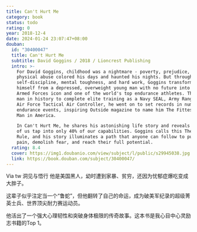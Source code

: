 ```yaml
---
title: Can't Hurt Me
category: book
status: todo
rating: 0
year: 2018-12-4
date: 2024-01-24 23:07:47+08:00
douban:
  id: "30400047"
  title: Can't Hurt Me
  subtitle: David Goggins / 2018 / Lioncrest Publishing
  intro: >-
    For David Goggins, childhood was a nightmare - poverty, prejudice, and
    physical abuse colored his days and haunted his nights. But through
    self-discipline, mental toughness, and hard work, Goggins transformed
    himself from a depressed, overweight young man with no future into a U.S.
    Armed Forces icon and one of the world's top endurance athletes. The only
    man in history to complete elite training as a Navy SEAL, Army Ranger, and
    Air Force Tactical Air Controller, he went on to set records in numerous
    endurance events, inspiring Outside magazine to name him The Fittest (Real)
    Man in America.

    In Can't Hurt Me, he shares his astonishing life story and reveals that most
    of us tap into only 40% of our capabilities. Goggins calls this The 40%
    Rule, and his story illuminates a path that anyone can follow to push past
    pain, demolish fear, and reach their full potential.
  rating: 8.4
  cover: https://img1.doubanio.com/view/subject/l/public/s29945038.jpg
  link: https://book.douban.com/subject/30400047/
---
```


Via tw 洞见与悟行 他是美国黑人，幼时遭到家暴、贫穷，还因为忧郁症爆吃变成大胖子。

这辈子似乎注定当一个“鲁蛇”，但他翻转了自己的命运，成为破美军纪录的超级菁英士兵、世界顶尖耐力赛运动员。

他活出了一个强大心理韧性和突破身体极限的传奇故事。这本书是我心目中心灵励志书籍的Top 1。
